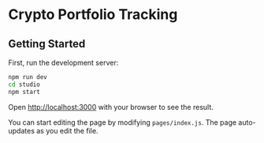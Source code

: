 # Crypto Portfolio Tracking


## Getting Started

First, run the development server:

```bash
npm run dev
cd studio
npm start
```

Open [http://localhost:3000](http://localhost:3000) with your browser to see the result.

You can start editing the page by modifying `pages/index.js`. The page auto-updates as you edit the file.
